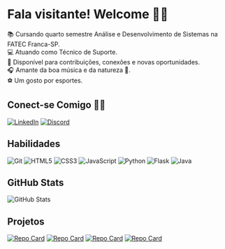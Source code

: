# Fala visitante! Welcome 🤙🏾
📚 Cursando quarto semestre Análise e Desenvolvimento de Sistemas na FATEC Franca-SP. <br>
💻 Atuando como Técnico de Suporte. <br>
 🔋 Disponível para contribuições, conexões e novas oportunidades. <br>
🎧 Amante da boa música e da natureza 🍃. <br>
⚽ Um gosto por esportes.
 
## Conect-se Comigo 👋🏾
[![LinkedIn](https://img.shields.io/badge/LinkedIn-0077B5?style=for-the-badge&logo=linkedin&logoColor=white)](https://www.linkedin.com/in/matheus-gomes00/)
[![Discord](https://img.shields.io/badge/Discord-7289DA?style=for-the-badge&logo=discord&logoColor=white)](https://discord.com/channels/wordshinigam/)

## Habilidades
![Git](https://img.shields.io/badge/GIT-E44C30?style=for-the-badge&logo=git&logoColor=white)
![HTML5](https://img.shields.io/badge/HTML5-E34F26?style=for-the-badge&logo=html5&logoColor=white)
![CSS3](https://img.shields.io/badge/CSS3-1572B6?style=for-the-badge&logo=css3&logoColor=white)
![JavaScript](https://img.shields.io/badge/JavaScript-F7DF1E?style=for-the-badge&logo=javascript&logoColor=black)
![Python](https://img.shields.io/badge/python-3670A0?style=for-the-badge&logo=python&logoColor=ffdd54)
![Flask](https://img.shields.io/badge/flask-%23000.svg?style=for-the-badge&logo=flask&logoColor=white)
![Java](https://img.shields.io/badge/java-%23ED8B00.svg?style=for-the-badge&logo=openjdk&logoColor=white)

## GitHub Stats
![GitHub Stats](https://github-readme-stats.vercel.app/api?username=MatheusGomes00&theme=transparent&bg_color=000&border_color=30A3DC&show_icons=true&icon_color=30A3DC&title_color=E94D5F&text_color=FFF)

## Projetos
[![Repo Card](https://github-readme-stats.vercel.app/api/pin/?username=MatheusGomes00&repo=Projeto_Sistema_Bancario&bg_color=000&border_color=30A3DC&show_icons=true&icon_color=30A3DC&title_color=E94D5F&text_color=FFF)](https://github.com/MatheusGomes00/Projeto_Sistema_Bancario)
[![Repo Card](https://github-readme-stats.vercel.app/api/pin/?username=MatheusGomes00&repo=Trilhas_Aprendizado_Python&bg_color=000&border_color=30A3DC&show_icons=true&icon_color=30A3DC&title_color=E94D5F&text_color=FFF)](https://github.com/MatheusGomes00/Trilhas_Aprendizado_Python)
[![Repo Card](https://github-readme-stats.vercel.app/api/pin/?username=MatheusGomes00&repo=Projeto_Engenharia_Software_III&bg_color=000&border_color=30A3DC&show_icons=true&icon_color=30A3DC&title_color=E94D5F&text_color=FFF)](https://github.com/MatheusGomes00/Trilhas_Aprendizado_Python)
[![Repo Card](https://github-readme-stats.vercel.app/api/pin/?username=MatheusGomes00&repo=DIO-BootcampSantanderBackEnd-Java&bg_color=000&border_color=30A3DC&show_icons=true&icon_color=30A3DC&title_color=E94D5F&text_color=FFF)](https://github.com/MatheusGomes00/DIO-BootcampSantanderBackEnd-Java)
